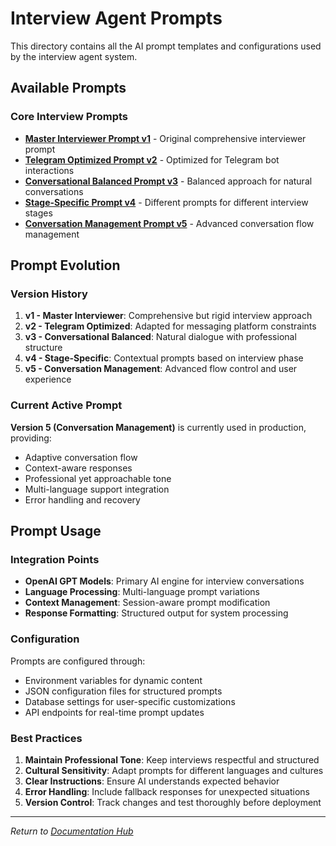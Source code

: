 # Interview Agent Prompts

This directory contains all the AI prompt templates and configurations used by the interview agent system.

## Available Prompts

### Core Interview Prompts
- **[Master Interviewer Prompt v1](./prompt_v1_master_interviewer.md)** - Original comprehensive interviewer prompt
- **[Telegram Optimized Prompt v2](./prompt_v2_telegram_optimized.md)** - Optimized for Telegram bot interactions
- **[Conversational Balanced Prompt v3](./prompt_v3_conversational_balanced.md)** - Balanced approach for natural conversations
- **[Stage-Specific Prompt v4](./prompt_v4_stage_specific.md)** - Different prompts for different interview stages
- **[Conversation Management Prompt v5](./prompt_v5_conversation_management.md)** - Advanced conversation flow management

## Prompt Evolution

### Version History
1. **v1 - Master Interviewer**: Comprehensive but rigid interview approach
2. **v2 - Telegram Optimized**: Adapted for messaging platform constraints
3. **v3 - Conversational Balanced**: Natural dialogue with professional structure
4. **v4 - Stage-Specific**: Contextual prompts based on interview phase
5. **v5 - Conversation Management**: Advanced flow control and user experience

### Current Active Prompt
**Version 5 (Conversation Management)** is currently used in production, providing:
- Adaptive conversation flow
- Context-aware responses
- Professional yet approachable tone
- Multi-language support integration
- Error handling and recovery

## Prompt Usage

### Integration Points
- **OpenAI GPT Models**: Primary AI engine for interview conversations
- **Language Processing**: Multi-language prompt variations
- **Context Management**: Session-aware prompt modification
- **Response Formatting**: Structured output for system processing

### Configuration
Prompts are configured through:
- Environment variables for dynamic content
- JSON configuration files for structured prompts
- Database settings for user-specific customizations
- API endpoints for real-time prompt updates

### Best Practices
1. **Maintain Professional Tone**: Keep interviews respectful and structured
2. **Cultural Sensitivity**: Adapt prompts for different languages and cultures
3. **Clear Instructions**: Ensure AI understands expected behavior
4. **Error Handling**: Include fallback responses for unexpected situations
5. **Version Control**: Track changes and test thoroughly before deployment

---
*Return to [Documentation Hub](../docs/README.md)*